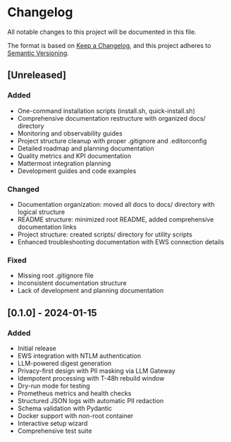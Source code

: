 # Changelog

All notable changes to this project will be documented in this file.

The format is based on [Keep a Changelog](https://keepachangelog.com/en/1.0.0/),
and this project adheres to [Semantic Versioning](https://semver.org/spec/v2.0.0.html).

## [Unreleased]

### Added
- One-command installation scripts (install.sh, quick-install.sh)
- Comprehensive documentation restructure with organized docs/ directory
- Monitoring and observability guides
- Project structure cleanup with proper .gitignore and .editorconfig
- Detailed roadmap and planning documentation
- Quality metrics and KPI documentation
- Mattermost integration planning
- Development guides and code examples

### Changed
- Documentation organization: moved all docs to docs/ directory with logical structure
- README structure: minimized root README, added comprehensive documentation links
- Project structure: created scripts/ directory for utility scripts
- Enhanced troubleshooting documentation with EWS connection details

### Fixed
- Missing root .gitignore file
- Inconsistent documentation structure
- Lack of development and planning documentation

## [0.1.0] - 2024-01-15

### Added
- Initial release
- EWS integration with NTLM authentication
- LLM-powered digest generation
- Privacy-first design with PII masking via LLM Gateway
- Idempotent processing with T-48h rebuild window
- Dry-run mode for testing
- Prometheus metrics and health checks
- Structured JSON logs with automatic PII redaction
- Schema validation with Pydantic
- Docker support with non-root container
- Interactive setup wizard
- Comprehensive test suite
